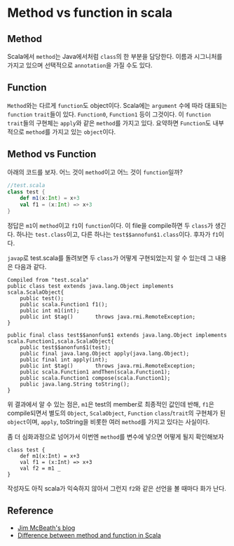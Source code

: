 # Method vs function in scala

## Method  
Scala에서 `method`는 Java에서처럼 `class`의 한 부분을 담당한다. 이름과 시그니처를 가지고 있으며 선택적으로 `annotation`을 가질 수도 있다.

## Function  
`Method`와는 다르게 `function`도 object이다. Scala에는 `argument` 수에 따라 대표되는 `function` `trait`들이 있다. `Function0`, `Function1` 등이 그것이다. 이 `function` `trait`들의 구현체는 `apply`와 같은 `method`를 가지고 있다. 요약하면 `Function`도 내부적으로 `method`를 가지고 있는 `object`이다.

## Method vs Function  
아래의 코드를 보자. 어느 것이 `method`이고 어느 것이 `function`일까?
```scala
//test.scala
class test {
    def m1(x:Int) = x+3
    val f1 = (x:Int) => x+3
}
```
정답은 `m1`이 `method`이고 `f1`이 `function`이다. 이 file을 compile하면 두 `class`가 생긴다. 하나는 `test.class`이고, 다른 하나는 `test$$annofun$1.class`이다. 후자가 `f1`이다.

`javap`로 test.scala를 돌려보면 두 `class`가 어떻게 구현되었는지 알 수 있는데 그 내용은 다음과 같다.
```
Compiled from "test.scala"
public class test extends java.lang.Object implements scala.ScalaObject{
    public test();
    public scala.Function1 f1();
    public int m1(int);
    public int $tag()       throws java.rmi.RemoteException;
}

public final class test$$anonfun$1 extends java.lang.Object implements scala.Function1,scala.ScalaObject{
    public test$$anonfun$1(test);
    public final java.lang.Object apply(java.lang.Object);
    public final int apply(int);
    public int $tag()       throws java.rmi.RemoteException;
    public scala.Function1 andThen(scala.Function1);
    public scala.Function1 compose(scala.Function1);
    public java.lang.String toString();
}
```
위 결과에서 알 수 있는 점은, `m1`은 test의 member로 최종적인 값인데 반해, `f1`은 compile되면서 별도의 `Object`, `ScalaObject`, `Function` `class`/`trait`의 구현체가 된 `object`이며, `apply`, toString을 비롯한 여러 `method`를 가지고 있다는 사실이다.  

좀 더 심화과정으로 넘어가서 이번엔 `method`를 변수에 넣으면 어떻게 될지 확인해보자  
```
class test {
    def m1(x:Int) = x+3
    val f1 = (x:Int) => x+3
    val f2 = m1 _
}
```
작성자도 아직 scala가 익숙하지 않아서 그런지 `f2`와 같은 선언을 볼 때마다 화가 난다.

## Reference  
- [Jim McBeath's blog](http://jim-mcbeath.blogspot.com/2009/05/scala-functions-vs-methods.html)
- [Difference between method and function in Scala](https://stackoverflow.com/questions/2529184/difference-between-method-and-function-in-scala)